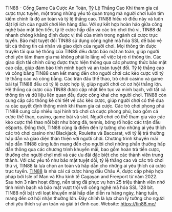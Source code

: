 TIN88 - Cổng Game Cá Cược An Toàn, Tỷ Lệ Thắng Cao
Khi tham gia cá cược trực tuyến, một trong những yếu tố quan trọng mà người chơi luôn tìm kiếm chính là độ an toàn và tỷ lệ thắng cao. TIN88 hiểu rõ điều này và luôn đặt lợi ích của người chơi lên hàng đầu. Với sự kết hợp hoàn hảo giữa công nghệ bảo mật tiên tiến, tỷ lệ cược hấp dẫn và các trò chơi thú vị, TIN88 đã nhanh chóng khẳng định được vị thế của mình trong ngành cá cược trực tuyến.
Bảo mật tuyệt đối
TIN88 sử dụng công nghệ mã hóa SSL để bảo vệ tất cả thông tin cá nhân và giao dịch của người chơi. Mọi thông tin được truyền tải qua hệ thống của TIN88 đều được bảo mật an toàn, giúp người chơi yên tâm tham gia mà không phải lo lắng về việc bị rò rỉ thông tin. Các giao dịch tài chính cũng được thực hiện thông qua các phương thức bảo mật cao cấp, giúp đảm bảo tính minh bạch và an toàn tuyệt đối.
Tỷ lệ thắng cao và công bằng
TIN88 cam kết mang đến cho người chơi các kèo cược với tỷ lệ thắng cao và công bằng. Các trận đấu thể thao, trò chơi casino và game bài tại TIN88 đều có tỷ lệ cược hợp lý, giúp người chơi có cơ hội thắng lớn. Hệ thống cá cược của TIN88 được cập nhật liên tục và minh bạch, với tất cả thông tin và dữ liệu liên quan đều được công khai cho người chơi. TIN88 còn cung cấp các thống kê chi tiết về các kèo cược, giúp người chơi có thể đưa ra các quyết định thông minh khi tham gia cá cược.
Các trò chơi phong phú
TIN88 cung cấp nhiều loại hình trò chơi cá cược phong phú, bao gồm cá cược thể thao, casino, game bài và slot. Người chơi có thể tham gia vào các kèo cược thể thao nổi bật như bóng đá, tennis, bóng rổ hoặc các trận đấu eSports. Đồng thời, TIN88 cũng là điểm đến lý tưởng cho những ai yêu thích các trò chơi casino như Blackjack, Roulette và Baccarat, với tỷ lệ trả thưởng hấp dẫn và giao diện thân thiện với người chơi.
Chương trình khuyến mãi hấp dẫn
TIN88 cũng luôn mang đến cho người chơi những phần thưởng hấp dẫn thông qua các chương trình khuyến mãi, bao gồm hoàn trả tiền cược, thưởng cho người chơi mới và các ưu đãi đặc biệt cho các thành viên trung thành.
Với các yếu tố như bảo mật tuyệt đối, tỷ lệ thắng cao và các trò chơi thú vị, TIN88 là lựa chọn an toàn và hấp dẫn cho những ai yêu thích cá cược trực tuyến.
<a href=" https://tin88.me/"> TIN88</a> là nhà cái cá cược hàng đầu Châu Á, được cấp phép hợp pháp bởi Isle of Man và Khu kinh tế Cagayan and Freeport từ năm 2022. Sau hơn 3 năm hoạt động, nền tảng đã phục vụ hơn 25 triệu thành viên nhờ tính minh bạch và bảo mật vượt trội với công nghệ mã hóa SSL 128 bit. TIN88 nổi bật với loạt khuyến mãi hấp dẫn diễn ra hàng ngày, hàng tuần, mang đến cơ hội nhận thưởng lớn. Đây chính là lựa chọn lý tưởng cho người chơi yêu thích sự an toàn và giải trí đỉnh cao.
Website: https://tin88.me/


